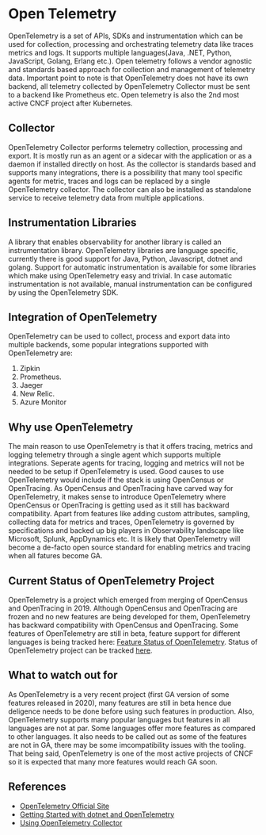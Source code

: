 # Open Telemetry

OpenTelemetry is a set of APIs, SDKs and instrumentation which can be used for collection, processing and orchestrating telemetry data like traces metrics and logs. It supports multiple languages(Java, .NET, Python, JavaScript, Golang, Erlang etc.). Open telemetry follows a vendor agnostic and standards based approach for collection and management of telemetry data. Important point to note is that OpenTelemetry does not have its own backend, all telemetry collected by OpenTelemetry Collector must be sent to a backend like Prometheus etc. Open telemetry is also the 2nd most active CNCF project after Kubernetes.

## Collector

OpenTelemetry Collector performs telemetry collection, processing and export. It is mostly run as an agent or a sidecar with the application or as a daemon if installed directly on host. As the collector is standards based and supports many integrations, there is a possibility that many tool specific agents for metric, traces and logs can be replaced by a single OpenTelemetry collector.
The collector can also be installed as standalone service to receive telemetry data from multiple applications.

## Instrumentation Libraries

A library that enables observability for another library is called an instrumentation library. OpenTelemetry libraries are language specific, currently there is good support for Java, Python, Javascript, dotnet and golang. Support for automatic instrumentation is available for some libraries which make using OpenTelemetry easy and trivial. In case automatic instrumentation is not available, manual instrumentation can be configured by using the OpenTelemetry SDK.

## Integration of OpenTelemetry

OpenTelemetry can be used to collect, process and export data into multiple backends, some popular integrations supported with OpenTelemetry are:

1. Zipkin
2. Prometheus.
3. Jaeger
4. New Relic.
5. Azure Monitor

## Why use OpenTelemetry

The main reason to use OpenTelemetry is that it offers tracing, metrics and logging telemetry through a single agent which supports multiple integrations. Seperate agents for tracing, logging and metrics will not be needed to be setup if OpenTelemetry is used.
Good causes to use OpenTelemetry would include if the stack is using OpenCensus or OpenTracing. As OpenCensus and OpenTracing have carved way for OpenTelemetry, it makes sense to introduce OpenTelemetry where OpenCensus or OpenTracing is getting used as it still has backward compatibility.
Apart from features like adding custom attributes, sampling, collecting data for metrics and traces, OpenTelemetry is governed by specifications and backed up big players in Observability landscape like Microsoft, Splunk, AppDynamics etc. It is likely that OpenTelemetry will become a de-facto open source standard for enabling metrics and tracing when all fatures become GA.

## Current Status of OpenTelemetry Project

OpenTelemetry is a project which emerged from merging of OpenCensus and OpenTracing in 2019. Although OpenCensus and OpenTracing are frozen and no new features are being developed for them, OpenTelemetry has backward compatibility with OpenCensus and OpenTracing. Some features of OpenTelemetry are still in beta, feature support for different languages is being tracked here: [Feature Status of OpenTelemetry](https://github.com/open-telemetry/opentelemetry-specification/blob/main/spec-compliance-matrix.md). Status of OpenTelemetry project can be tracked [here](https://opentelemetry.io/project-status/).

## What to watch out for

As OpenTelemetry is a very recent project (first GA version of some features released in 2020), many features are still in beta hence due deligence needs to be done before using such features in production. Also, OpenTelemetry supports many popular languages but features in all languages are not at par. Some languages offer more features as compared to other languages. It also needs to be called out as some of the features are not in GA, there may be some imcompatibility issues with the tooling. That being said, OpenTelemetry is one of the most active projects of CNCF so it is expected that many more features would reach GA soon.

## References

- [OpenTelemetry Official Site](https://opentelemetry.io/)
- [Getting Started with dotnet and OpenTelemetry](https://opentelemetry.io/docs/net/getting-started/)
- [Using OpenTelemetry Collector](https://opentelemetry.io/docs/collector/getting-started/)
